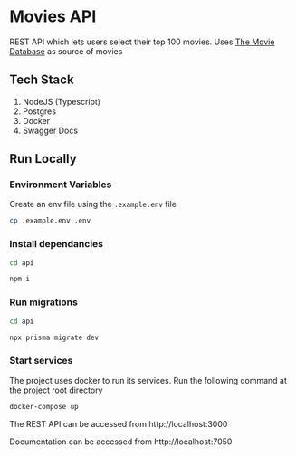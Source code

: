# Movies API

REST API which lets users select their top 100 movies. Uses
[The Movie Database](https://www.themoviedb.org/) as source of movies

## Tech Stack

1. NodeJS (Typescript)
2. Postgres
3. Docker
4. Swagger Docs

## Run Locally

### Environment Variables

Create an env file using the `.example.env` file

```bash
cp .example.env .env
```

### Install dependancies

```bash
cd api
```

```bash
npm i
```

### Run migrations

```bash
cd api
```

```bash
npx prisma migrate dev
```

### Start services

The project uses docker to run its services. Run the following command at the project root directory

```bash
docker-compose up
```

The REST API can be accessed from http://localhost:3000

Documentation can be accessed from http://localhost:7050
